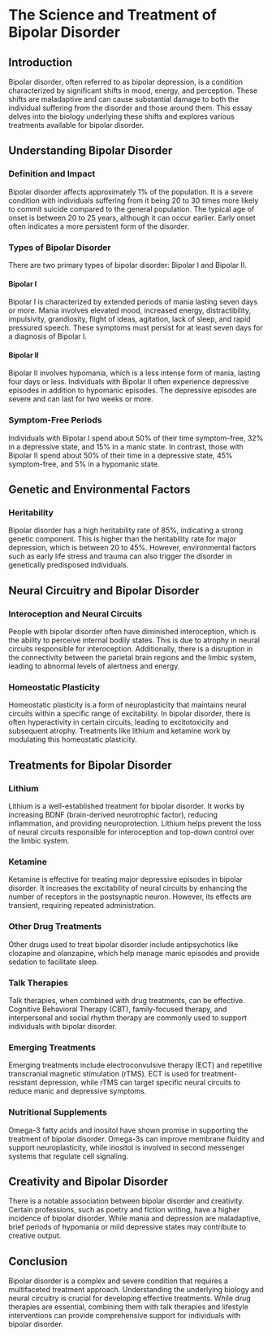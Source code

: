 # The Science and Treatment of Bipolar Disorder

## Introduction

Bipolar disorder, often referred to as bipolar depression, is a condition characterized by significant shifts in mood, energy, and perception. These shifts are maladaptive and can cause substantial damage to both the individual suffering from the disorder and those around them. This essay delves into the biology underlying these shifts and explores various treatments available for bipolar disorder.

## Understanding Bipolar Disorder

### Definition and Impact

Bipolar disorder affects approximately 1% of the population. It is a severe condition with individuals suffering from it being 20 to 30 times more likely to commit suicide compared to the general population. The typical age of onset is between 20 to 25 years, although it can occur earlier. Early onset often indicates a more persistent form of the disorder.

### Types of Bipolar Disorder

There are two primary types of bipolar disorder: Bipolar I and Bipolar II.

#### Bipolar I

Bipolar I is characterized by extended periods of mania lasting seven days or more. Mania involves elevated mood, increased energy, distractibility, impulsivity, grandiosity, flight of ideas, agitation, lack of sleep, and rapid pressured speech. These symptoms must persist for at least seven days for a diagnosis of Bipolar I.

#### Bipolar II

Bipolar II involves hypomania, which is a less intense form of mania, lasting four days or less. Individuals with Bipolar II often experience depressive episodes in addition to hypomanic episodes. The depressive episodes are severe and can last for two weeks or more.

### Symptom-Free Periods

Individuals with Bipolar I spend about 50% of their time symptom-free, 32% in a depressive state, and 15% in a manic state. In contrast, those with Bipolar II spend about 50% of their time in a depressive state, 45% symptom-free, and 5% in a hypomanic state.

## Genetic and Environmental Factors

### Heritability

Bipolar disorder has a high heritability rate of 85%, indicating a strong genetic component. This is higher than the heritability rate for major depression, which is between 20 to 45%. However, environmental factors such as early life stress and trauma can also trigger the disorder in genetically predisposed individuals.

## Neural Circuitry and Bipolar Disorder

### Interoception and Neural Circuits

People with bipolar disorder often have diminished interoception, which is the ability to perceive internal bodily states. This is due to atrophy in neural circuits responsible for interoception. Additionally, there is a disruption in the connectivity between the parietal brain regions and the limbic system, leading to abnormal levels of alertness and energy.

### Homeostatic Plasticity

Homeostatic plasticity is a form of neuroplasticity that maintains neural circuits within a specific range of excitability. In bipolar disorder, there is often hyperactivity in certain circuits, leading to excitotoxicity and subsequent atrophy. Treatments like lithium and ketamine work by modulating this homeostatic plasticity.

## Treatments for Bipolar Disorder

### Lithium

Lithium is a well-established treatment for bipolar disorder. It works by increasing BDNF (brain-derived neurotrophic factor), reducing inflammation, and providing neuroprotection. Lithium helps prevent the loss of neural circuits responsible for interoception and top-down control over the limbic system.

### Ketamine

Ketamine is effective for treating major depressive episodes in bipolar disorder. It increases the excitability of neural circuits by enhancing the number of receptors in the postsynaptic neuron. However, its effects are transient, requiring repeated administration.

### Other Drug Treatments

Other drugs used to treat bipolar disorder include antipsychotics like clozapine and olanzapine, which help manage manic episodes and provide sedation to facilitate sleep.

### Talk Therapies

Talk therapies, when combined with drug treatments, can be effective. Cognitive Behavioral Therapy (CBT), family-focused therapy, and interpersonal and social rhythm therapy are commonly used to support individuals with bipolar disorder.

### Emerging Treatments

Emerging treatments include electroconvulsive therapy (ECT) and repetitive transcranial magnetic stimulation (rTMS). ECT is used for treatment-resistant depression, while rTMS can target specific neural circuits to reduce manic and depressive symptoms.

### Nutritional Supplements

Omega-3 fatty acids and inositol have shown promise in supporting the treatment of bipolar disorder. Omega-3s can improve membrane fluidity and support neuroplasticity, while inositol is involved in second messenger systems that regulate cell signaling.

## Creativity and Bipolar Disorder

There is a notable association between bipolar disorder and creativity. Certain professions, such as poetry and fiction writing, have a higher incidence of bipolar disorder. While mania and depression are maladaptive, brief periods of hypomania or mild depressive states may contribute to creative output.

## Conclusion

Bipolar disorder is a complex and severe condition that requires a multifaceted treatment approach. Understanding the underlying biology and neural circuitry is crucial for developing effective treatments. While drug therapies are essential, combining them with talk therapies and lifestyle interventions can provide comprehensive support for individuals with bipolar disorder.